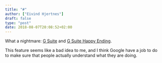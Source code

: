 ```yaml
---
title: "#"
author: ["Eivind Hjertnes"]
draft: false
type: "post"
date: 2018-08-07T20:08:52+02:00
---
```


What a nightmare:
[G Suite](http://lawgimenez.me/2018/08/05/g-suite-horror-story/) and
[G Suite Happy
Ending](http://lawgimenez.me/2018/08/07/g-suite-happy-ending/).

This feature seems like a bad idea to me, and I think Google have a job
to do to make sure that people actually understand what they are doing.
